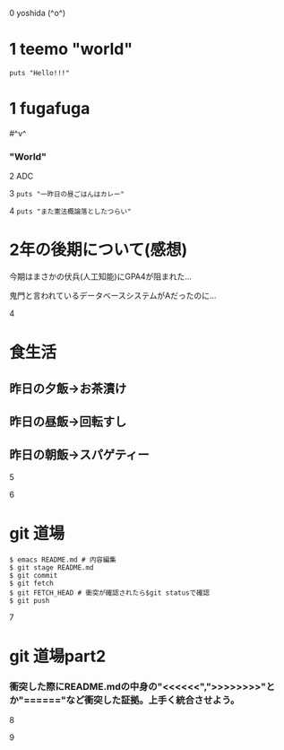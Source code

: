 0 yoshida (^o^)

# 1 teemo "world"

```
puts "Hello!!!"
```

# 1 fugafuga

#^v^

### "World"

2 ADC

3 `puts "一昨日の昼ごはんはカレー"`

4 `puts "また憲法概論落としたつらい"`

# 2年の後期について(感想)
今期はまさかの伏兵(人工知能)にGPA4が阻まれた...

鬼門と言われているデータベースシステムがAだったのに...

4

# 食生活
## 昨日の夕飯->お茶漬け
## 昨日の昼飯->回転すし
## 昨日の朝飯->スパゲティー
5

6

# git 道場
```
$ emacs README.md # 内容編集
$ git stage README.md
$ git commit 
$ git fetch
$ git FETCH_HEAD # 衝突が確認されたら$git statusで確認
$ git push
```

7

# git 道場part2

### 衝突した際にREADME.mdの中身の"<<<<<<",">>>>>>>>"とか"======"など衝突した証拠。上手く統合させよう。

8

9
